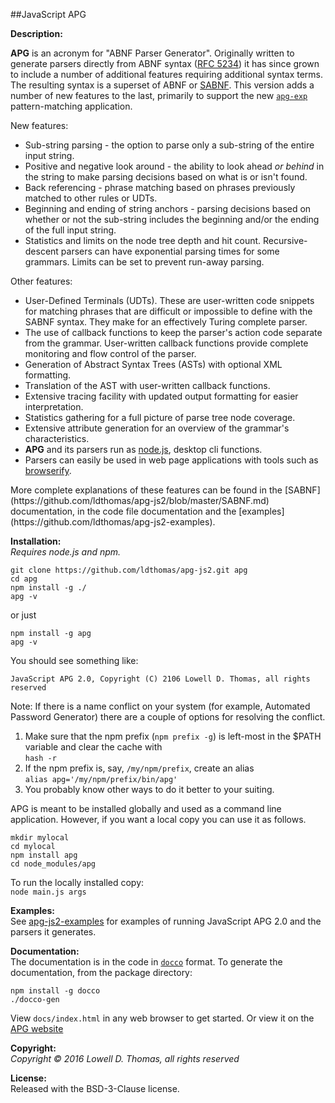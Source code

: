 ##JavaScript APG

**Description:**  

**APG** is an acronym for "ABNF Parser Generator". Originally written to generate parsers directly from ABNF syntax
([RFC 5234](https://tools.ietf.org/html/rfc5234)) it has since grown to include a number of additional features requiring additional syntax terms. The resulting syntax is a superset of ABNF or [SABNF](https://github.com/ldthomas/apg-js2/blob/master/SABNF.md).
This version adds a number of new features to the last, primarily to support the new [`apg-exp`](https://github.com/ldthomas/apg-js2-exp) pattern-matching application.

New features:  
<ul>
<li>
Sub-string parsing - the option to parse only a sub-string of the entire input string. 
</li>
<li>
Positive and negative look around - the ability to look ahead <i>or behind</i> in the string to make parsing decisions based on what is or isn't found.
</li>
<li>
Back referencing - phrase matching based on phrases previously matched to other rules or UDTs.
</li>
<li>
Beginning and ending of string anchors - parsing decisions based on whether or not the sub-string includes the beginning and/or the ending of the full input string. 
</li>
<li>
Statistics and limits on the node tree depth and hit count. Recursive-descent parsers can have exponential parsing times for some grammars. Limits can be set to prevent run-away parsing. 
</li>
</ul>
  
Other features:  
<ul>
<li>
User-Defined Terminals (UDTs). These are user-written code snippets for matching phrases that are difficult or impossible to define with the SABNF syntax. They make for an effectively Turing complete parser.
</li>
<li>
The use of callback functions to keep the parser's action code separate from the grammar.
User-written callback functions provide complete monitoring and flow control of the parser.
</li>
<li>
Generation of Abstract Syntax Trees (ASTs) with optional XML formatting.
</li>
<li>
Translation of the AST with user-written callback functions.
</li>
<li>Extensive tracing facility with updated output formatting for easier interpretation.</li>
<li>Statistics gathering for a full picture of parse tree node coverage.</li>
<li>Extensive attribute generation for an overview of the grammar's characteristics.</li>
<li><b>APG</b> and its parsers run as <a = href="https://nodejs.org/en/">node.js</a>, desktop cli functions.</li>
<li>
Parsers can easily be used in web page applications with tools such as <a href="http://browserify.org/">browserify</a>.
</li>
</ul>
More complete explanations of these features can be found in the [SABNF](https://github.com/ldthomas/apg-js2/blob/master/SABNF.md) documentation, in the code file documentation and the [examples](https://github.com/ldthomas/apg-js2-examples).

**Installation:**    
*Requires node.js and npm.*
```
git clone https://github.com/ldthomas/apg-js2.git apg
cd apg
npm install -g ./
apg -v
```
or just
```
npm install -g apg
apg -v
```
You should see something like:

`JavaScript APG 2.0, Copyright (C) 2106 Lowell D. Thomas, all rights reserved`

Note: If there is a name conflict on your system
(for example, Automated Password Generator) there are a couple of options for
resolving the conflict.
<ol>
<li>Make sure that the npm prefix (<code>npm prefix -g</code>) is left-most in the $PATH variable and clear the cache with
<br><code>hash -r</code></li>
<li>If the npm prefix is, say, <code>/my/npm/prefix</code>, create an alias<br>
<code>alias apg='/my/npm/prefix/bin/apg'</code></li>
<li>You probably know other ways to do it better to your suiting.</li>
</ol>

APG is meant to be installed globally and used as a command line application.
However, if you want a local copy you can use it as follows.
```
mkdir mylocal
cd mylocal
npm install apg
cd node_modules/apg
```
To run the locally installed copy:<br>
`node main.js args`<br>

**Examples:**  
See <a href="https://github.com/ldthomas/apg-js2-examples">apg-js2-examples</a> for examples of running JavaScript APG 2.0 and the parsers it generates.
  
**Documentation:**  
The documentation is in the code in [`docco`](https://jashkenas.github.io/docco/) format.
To generate the documentation, from the package directory:
```
npm install -g docco
./docco-gen
```
View `docs/index.html` in any web browser to get started.
Or view it on the [APG website](http://coasttocoastresearch.com/docjs2/apg/index.html)

**Copyright:**  
  *Copyright &copy; 2016 Lowell D. Thomas, all rights reserved*  

**License:**  
Released with the BSD-3-Clause license.
      
